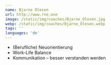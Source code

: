 ```yaml
---
name: Bjarne Olesen
url: http://www.rne.one
image: /static/img/coaches/Bjarne_Olesen.jpg
webp: /static/img/coaches/Bjarne_Olesen.webp
tags: ''
languages: 'de'
---
```


<ul><li>(Berufliche) Neuorientierung</li><li>Work-Life Balance</li><li>Kommunikation – besser verstanden werden</li></ul>